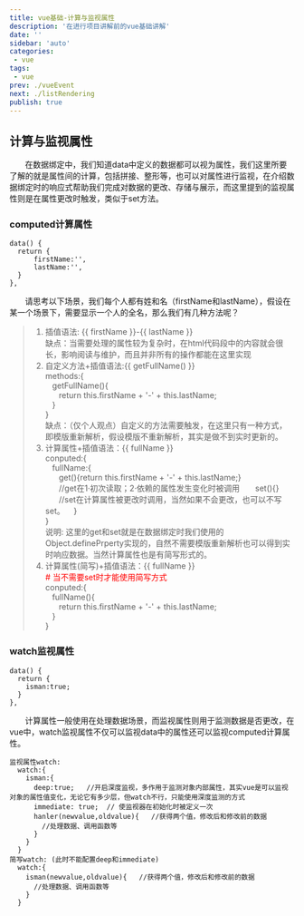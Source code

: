 ```yaml
---
title: vue基础-计算与监视属性
description: '在进行项目讲解前的vue基础讲解'
date: ''
sidebar: 'auto'
categories: 
 - vue
tags: 
 - vue
prev: ./vueEvent
next: ./listRendering
publish: true
---
```


## 计算与监视属性
&nbsp;&nbsp;&nbsp;&nbsp;&nbsp;&nbsp;&nbsp;在数据绑定中，我们知道data中定义的数据都可以视为属性，我们这里所要了解的就是属性间的计算，包括拼接、整形等，也可以对属性进行监视，在介绍数据绑定时的响应式帮助我们完成对数据的更改、存储与展示，而这里提到的监视属性则是在属性更改时触发，类似于set方法。

### computed计算属性
```
data() {
  return {
      firstName:'',
      lastName:'',
  }
},
```
&nbsp;&nbsp;&nbsp;&nbsp;&nbsp;&nbsp;&nbsp;请思考以下场景，我们每个人都有姓和名（firstName和lastName），假设在某一个场景下，需要显示一个人的全名，那么我们有几种方法呢？
> 1. 插值语法: <span v-pre>{{ firstName }}-{{ lastName }} </span>  
> 缺点：当需要处理的属性较为复杂时，在html代码段中的内容就会很长，影响阅读与维护，而且并非所有的操作都能在这里实现  
> 2. 自定义方法+插值语法:<span v-pre>{{ getFullName() }}</span>  
>  methods:{  
>  &nbsp;&nbsp;&nbsp;getFullName(){  
>  &nbsp;&nbsp;&nbsp;&nbsp;&nbsp;&nbsp;return this.firstName + '-' + this.lastName;  
>  &nbsp;&nbsp;&nbsp;}  
>  }  
> 缺点：（仅个人观点）自定义的方法需要触发，在这里只有一种方式，即模版重新解析，假设模版不重新解析，其实是做不到实时更新的。  
> 3. 计算属性+插值语法：<span v-pre>{{ fullName }}</span>  
> conputed:{  
> &nbsp;&nbsp;&nbsp;fullName:{  
> &nbsp;&nbsp;&nbsp;&nbsp;&nbsp;&nbsp;get(){return this.firstName + '-' + this.lastName;}  
> &nbsp;&nbsp;&nbsp;&nbsp;&nbsp;&nbsp;//get在1·初次读取；2·依赖的属性发生变化时被调用
> &nbsp;&nbsp;&nbsp;&nbsp;&nbsp;&nbsp;set(){}  
> &nbsp;&nbsp;&nbsp;&nbsp;&nbsp;&nbsp;//set在计算属性被更改时调用，当然如果不会更改，也可以不写set。
> &nbsp;&nbsp;&nbsp;}  
> }  
> 说明: 这里的get和set就是在数据绑定时我们使用的Object.definePrperty实现的，自然不需要模版重新解析也可以得到实时响应数据。当然计算属性也是有简写形式的。    
> 4. 计算属性(简写)+插值语法：<span v-pre>{{ fullName }}</span>  
> <span style="color:red">\# 当不需要set时才能使用简写方式</span>    
> conputed:{  
> &nbsp;&nbsp;&nbsp;fullName(){  
> &nbsp;&nbsp;&nbsp;&nbsp;&nbsp;&nbsp;return this.firstName + '-' + this.lastName;   
> &nbsp;&nbsp;&nbsp;}  
> }  

### watch监视属性
```
data() {
  return {
    isman:true;
  }
},
```
&nbsp;&nbsp;&nbsp;&nbsp;&nbsp;&nbsp;&nbsp;计算属性一般使用在处理数据场景，而监视属性则用于监测数据是否更改，在vue中，watch监视属性不仅可以监视data中的属性还可以监视computed计算属性。
```
监视属性watch:
  watch:{
    isman:{
      deep:true;   //开启深度监视，多作用于监测对象内部属性，其实vue是可以监视对象的属性值变化，无论它有多少层，但watch不行，只能使用深度监测的方式
      immediate: true;  // 使监视器在初始化时被定义一次
      hanler(newvalue,oldvalue){   //获得两个值，修改后和修改前的数据
        //处理数据、调用函数等
      }
    }
  }
简写watch: (此时不能配置deep和immediate)
  watch:{
    isman(newvalue,oldvalue){   //获得两个值，修改后和修改前的数据
      //处理数据、调用函数等
    }
  }
```
